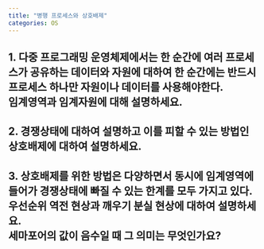 ```yaml
---
title: "병행 프로세스와 상호배제"
categories: OS
---
```

## **1. 다중 프로그래밍 운영체제에서는 한 순간에 여러 프로세스가 공유하는 데이터와 자원에 대하여 한 순간에는 반드시 프로세스 하나만 자원이나 데이터를 사용해야한다.</br>임계영역과 임계자원에 대해 설명하세요.**



## **2. 경쟁상태에 대하여 설명하고 이를 피할 수 있는 방법인 상호배제에 대하여 설명하세요.**



## **3. 상호배제를 위한 방법은 다양하면서 동시에 임계영역에 들어가 경쟁상태에 빠질 수 있는 한계를 모두 가지고 있다.</br>우선순위 역전 현상과 깨우기 분실 현상에 대하여 설명하세요.</br>세마포어의 값이 음수일 때 그 의미는 무엇인가요?**
